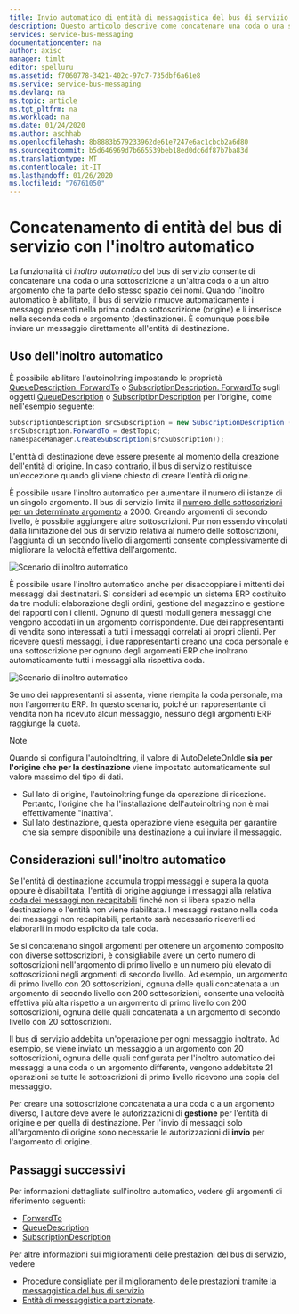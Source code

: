 ```yaml
---
title: Invio automatico di entità di messaggistica del bus di servizio di Azure
description: Questo articolo descrive come concatenare una coda o una sottoscrizione del bus di servizio di Azure a un'altra coda o argomento.
services: service-bus-messaging
documentationcenter: na
author: axisc
manager: timlt
editor: spelluru
ms.assetid: f7060778-3421-402c-97c7-735dbf6a61e8
ms.service: service-bus-messaging
ms.devlang: na
ms.topic: article
ms.tgt_pltfrm: na
ms.workload: na
ms.date: 01/24/2020
ms.author: aschhab
ms.openlocfilehash: 8b8883b579233962de61e7247e6ac1cbcb2a6d80
ms.sourcegitcommit: b5d646969d7b665539beb18ed0dc6df87b7ba83d
ms.translationtype: MT
ms.contentlocale: it-IT
ms.lasthandoff: 01/26/2020
ms.locfileid: "76761050"
---
```

# <a name="chaining-service-bus-entities-with-autoforwarding"></a>Concatenamento di entità del bus di servizio con l'inoltro automatico

La funzionalità di *inoltro automatico* del bus di servizio consente di concatenare una coda o una sottoscrizione a un'altra coda o a un altro argomento che fa parte dello stesso spazio dei nomi. Quando l'inoltro automatico è abilitato, il bus di servizio rimuove automaticamente i messaggi presenti nella prima coda o sottoscrizione (origine) e li inserisce nella seconda coda o argomento (destinazione). È comunque possibile inviare un messaggio direttamente all'entità di destinazione.

## <a name="using-autoforwarding"></a>Uso dell'inoltro automatico

È possibile abilitare l'autoinoltring impostando le proprietà [QueueDescription. ForwardTo][QueueDescription.ForwardTo] o [SubscriptionDescription. ForwardTo][SubscriptionDescription.ForwardTo] sugli oggetti [QueueDescription][QueueDescription] o [SubscriptionDescription][SubscriptionDescription] per l'origine, come nell'esempio seguente:

```csharp
SubscriptionDescription srcSubscription = new SubscriptionDescription (srcTopic, srcSubscriptionName);
srcSubscription.ForwardTo = destTopic;
namespaceManager.CreateSubscription(srcSubscription));
```

L'entità di destinazione deve essere presente al momento della creazione dell'entità di origine. In caso contrario, il bus di servizio restituisce un'eccezione quando gli viene chiesto di creare l'entità di origine.

È possibile usare l'inoltro automatico per aumentare il numero di istanze di un singolo argomento. Il bus di servizio limita il [numero delle sottoscrizioni per un determinato argomento](service-bus-quotas.md) a 2000. Creando argomenti di secondo livello, è possibile aggiungere altre sottoscrizioni. Pur non essendo vincolati dalla limitazione del bus di servizio relativa al numero delle sottoscrizioni, l'aggiunta di un secondo livello di argomenti consente complessivamente di migliorare la velocità effettiva dell'argomento.

![Scenario di inoltro automatico][0]

È possibile usare l'inoltro automatico anche per disaccoppiare i mittenti dei messaggi dai destinatari. Si consideri ad esempio un sistema ERP costituito da tre moduli: elaborazione degli ordini, gestione del magazzino e gestione dei rapporti con i clienti. Ognuno di questi moduli genera messaggi che vengono accodati in un argomento corrispondente. Due dei rappresentanti di vendita sono interessati a tutti i messaggi correlati ai propri clienti. Per ricevere questi messaggi, i due rappresentanti creano una coda personale e una sottoscrizione per ognuno degli argomenti ERP che inoltrano automaticamente tutti i messaggi alla rispettiva coda.

![Scenario di inoltro automatico][1]

Se uno dei rappresentanti si assenta, viene riempita la coda personale, ma non l'argomento ERP. In questo scenario, poiché un rappresentante di vendita non ha ricevuto alcun messaggio, nessuno degli argomenti ERP raggiunge la quota.

> [!NOTE]
> Quando si configura l'autoinoltring, il valore di AutoDeleteOnIdle **sia per l'origine che per la destinazione** viene impostato automaticamente sul valore massimo del tipo di dati.
> 
>   - Sul lato di origine, l'autoinoltring funge da operazione di ricezione. Pertanto, l'origine che ha l'installazione dell'autoinoltring non è mai effettivamente "inattiva".
>   - Sul lato destinazione, questa operazione viene eseguita per garantire che sia sempre disponibile una destinazione a cui inviare il messaggio.

## <a name="autoforwarding-considerations"></a>Considerazioni sull'inoltro automatico

Se l'entità di destinazione accumula troppi messaggi e supera la quota oppure è disabilitata, l'entità di origine aggiunge i messaggi alla relativa [coda dei messaggi non recapitabili](service-bus-dead-letter-queues.md) finché non si libera spazio nella destinazione o l'entità non viene riabilitata. I messaggi restano nella coda dei messaggi non recapitabili, pertanto sarà necessario riceverli ed elaborarli in modo esplicito da tale coda.

Se si concatenano singoli argomenti per ottenere un argomento composito con diverse sottoscrizioni, è consigliabile avere un certo numero di sottoscrizioni nell'argomento di primo livello e un numero più elevato di sottoscrizioni negli argomenti di secondo livello. Ad esempio, un argomento di primo livello con 20 sottoscrizioni, ognuna delle quali concatenata a un argomento di secondo livello con 200 sottoscrizioni, consente una velocità effettiva più alta rispetto a un argomento di primo livello con 200 sottoscrizioni, ognuna delle quali concatenata a un argomento di secondo livello con 20 sottoscrizioni.

Il bus di servizio addebita un'operazione per ogni messaggio inoltrato. Ad esempio, se viene inviato un messaggio a un argomento con 20 sottoscrizioni, ognuna delle quali configurata per l'inoltro automatico dei messaggi a una coda o un argomento differente, vengono addebitate 21 operazioni se tutte le sottoscrizioni di primo livello ricevono una copia del messaggio.

Per creare una sottoscrizione concatenata a una coda o a un argomento diverso, l'autore deve avere le autorizzazioni di **gestione** per l'entità di origine e per quella di destinazione. Per l'invio di messaggi solo all'argomento di origine sono necessarie le autorizzazioni di **invio** per l'argomento di origine.

## <a name="next-steps"></a>Passaggi successivi

Per informazioni dettagliate sull'inoltro automatico, vedere gli argomenti di riferimento seguenti:

* [ForwardTo][QueueDescription.ForwardTo]
* [QueueDescription][QueueDescription]
* [SubscriptionDescription][SubscriptionDescription]

Per altre informazioni sui miglioramenti delle prestazioni del bus di servizio, vedere 

* [Procedure consigliate per il miglioramento delle prestazioni tramite la messaggistica del bus di servizio](service-bus-performance-improvements.md)
* [Entità di messaggistica partizionate][Partitioned messaging entities].

[QueueDescription.ForwardTo]: /dotnet/api/microsoft.servicebus.messaging.queuedescription.forwardto#Microsoft_ServiceBus_Messaging_QueueDescription_ForwardTo
[SubscriptionDescription.ForwardTo]: /dotnet/api/microsoft.servicebus.messaging.subscriptiondescription.forwardto#Microsoft_ServiceBus_Messaging_SubscriptionDescription_ForwardTo
[QueueDescription]: /dotnet/api/microsoft.servicebus.messaging.queuedescription
[SubscriptionDescription]: /dotnet/api/microsoft.servicebus.messaging.queuedescription
[0]: ./media/service-bus-auto-forwarding/IC628631.gif
[1]: ./media/service-bus-auto-forwarding/IC628632.gif
[Partitioned messaging entities]: service-bus-partitioning.md
